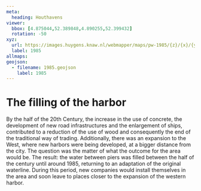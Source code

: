 ```yaml
---
meta:
  heading: Houthavens
viewer:
  bbox: [4.875044,52.389848,4.890255,52.399432]
  rotation: -50
xyz:
  url: https://images.huygens.knaw.nl/webmapper/maps/pw-1985/{z}/{x}/{y}.png
  label: 1985
allmaps:
geojson:
  - filename: 1985.geojson
    label: 1985
---
```

# The filling of the harbor
By the half of the 20th Century, the increase in the use of concrete, the development of new road infrastructures and the enlargement of ships, contributed to a reduction of the use of wood and consequently the end of the traditional way of trading. Additionally, there was an expansion to the West, where new harbors were being developed, at a bigger distance from the city. The question was the matter of what the outcome for the area would be. The result:  the water between piers was filled between the half of the century until around 1985, returning to an adaptation of the original waterline. During this period, new companies would install themselves in the area and soon leave to places closer to the expansion of the western harbor.
